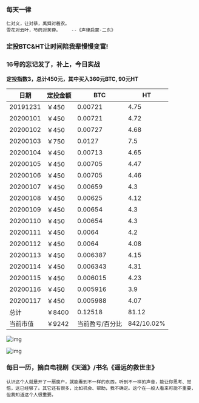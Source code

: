 ### 每天一律

```text
仁对义，让对恭，禹舜对羲农。
雪花对云叶，芍药对芙蓉。    --《声律启蒙·二东》
```

### 定投BTC&HT让时间陪我辈慢慢变富!

### 16号的忘记发了，补上，今日实战

**定投指数3，总计450元，其中买入360元BTC, 90元HT**

| 日期     | 定投金额 | BTC             | HT        |
| -------- | -------- | --------------- | --------- |
| 20191231 | ￥450    | 0.00721         | 4.75      |
| 20200101 | ￥450    | 0.00721         | 4.72      |
| 20200102 | ￥450    | 0.00727         | 4.68      |
| 20200103 | ￥750    | 0.0127          | 7.5       |
| 20200104 | ￥450    | 0.00713         | 4.65      |
| 20200105 | ￥450    | 0.00705         | 4.47      |
| 20200106 | ￥450    | 0.00705         | 4.46      |
| 20200107 | ￥450    | 0.00659         | 4.3       |
| 20200108 | ￥450    | 0.00625         | 4.12      |
| 20200109 | ￥450    | 0.00654         | 4.3       |
| 20200110 | ￥450    | 0.00654         | 4.3       |
| 20200111 | ￥450    | 0.0064          | 4.2       |
| 20200112 | ￥450    | 0.0064          | 4.08      |
| 20200113 | ￥450    | 0.006387        | 4.15      |
| 20200114 | ￥450    | 0.006343        | 4.31      |
| 20200115 | ￥450    | 0.006015        | 4.23      |
| 20200116 | ￥450    | 0.005916        | 3.9      |
| 20200117 | ￥450    | 0.005988        | 4.07      |
| 总计     | ￥8400   | 0.12518         | 81.12     |
| 当前市值 | ￥9242   | 当前盈亏/百分比 | 842/10.02% |

![img](https://oss02.bihu.com/image/20200117/8f0eeb787c31814b6269dfe9e27ffcfe_G4YTAKRYGYYA.jpeg)

![img](https://oss02.bihu.com/image/20200117/9344a75a1f8b89e270afda946212dd15_G4YTAKRYGQ3A.jpeg)

### 每日一历，摘自电视剧《天道》/书名《遥远的救世主》

```text
认识这个人就是开了一扇窗户，就能看到不一样的东西，听到不一样的声音，能让你思考、觉悟，这已经够了。其它还有很多，比如机会、帮助，我不确定。这个在一般人看来可能不重要，但我知道这个人很重要。
```